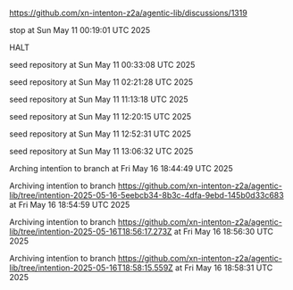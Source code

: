 https://github.com/xn-intenton-z2a/agentic-lib/discussions/1319


stop at Sun May 11 00:19:01 UTC 2025

HALT

seed repository at Sun May 11 00:33:08 UTC 2025

seed repository at Sun May 11 02:21:28 UTC 2025

seed repository at Sun May 11 11:13:18 UTC 2025

seed repository at Sun May 11 12:20:15 UTC 2025

seed repository at Sun May 11 12:52:31 UTC 2025

seed repository at Sun May 11 13:06:32 UTC 2025

Arching intentïon to branch  at Fri May 16 18:44:49 UTC 2025

Archiving intentïon to branch https://github.com/xn-intenton-z2a/agentic-lib/tree/intention-2025-05-16-5eebcb34-8b3c-4dfa-9ebd-145b0d33c683 at Fri May 16 18:54:59 UTC 2025

Archiving intentïon to branch https://github.com/xn-intenton-z2a/agentic-lib/tree/intention-2025-05-16T18:56:17.273Z at Fri May 16 18:56:30 UTC 2025

Archiving intentïon to branch https://github.com/xn-intenton-z2a/agentic-lib/tree/intention-2025-05-16T18:58:15.559Z at Fri May 16 18:58:31 UTC 2025
